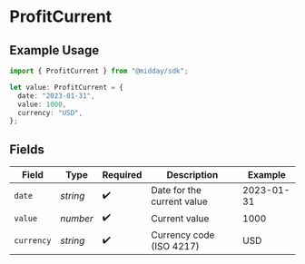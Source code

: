 # ProfitCurrent

## Example Usage

```typescript
import { ProfitCurrent } from "@midday/sdk";

let value: ProfitCurrent = {
  date: "2023-01-31",
  value: 1000,
  currency: "USD",
};
```

## Fields

| Field                      | Type                       | Required                   | Description                | Example                    |
| -------------------------- | -------------------------- | -------------------------- | -------------------------- | -------------------------- |
| `date`                     | *string*                   | :heavy_check_mark:         | Date for the current value | 2023-01-31                 |
| `value`                    | *number*                   | :heavy_check_mark:         | Current value              | 1000                       |
| `currency`                 | *string*                   | :heavy_check_mark:         | Currency code (ISO 4217)   | USD                        |
